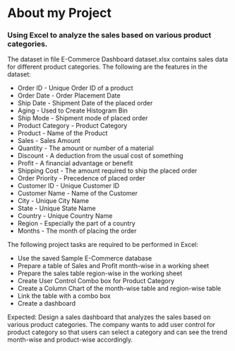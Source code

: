 # About my Project
### Using Excel to analyze the sales based on various product categories.

The dataset in file E-Commerce Dashboard dataset.xlsx contains sales data for different product categories. The following are the features in the dataset:

- Order ID	        - Unique Order ID of a product
- Order Date	      - Order Placement Date
- Ship Date	        - Shipment Date of the placed order
- Aging	            - Used to Create Histogram Bin
- Ship Mode	        - Shipment mode of placed order
- Product Category	- Product Category
- Product	          - Name of the Product
- Sales	            - Sales Amount
- Quantity	        - The amount or number of a material
- Discount	        - A deduction from the usual cost of something
- Profit	          - A financial advantage or benefit
- Shipping Cost	    - The amount required to ship the placed order
- Order Priority	  - Precedence of placed order
- Customer ID	      - Unique Customer ID
- Customer Name	    - Name of the Customer
- City	            - Unique City Name
- State	            - Unique State Name
- Country	          - Unique Country Name
- Region	          - Especially the part of a country
- Months	          - The month of placing the order


The following project tasks are required to be performed in Excel:
* Use the saved Sample E-Commerce database
* Prepare a table of Sales and Profit month-wise in a working sheet
* Prepare the sales table region-wise in the working sheet
* Create User Control Combo box for Product Category
* Create a Column Chart of the month-wise table and region-wise table
* Link the table with a combo box
* Create a dashboard

Expected: Design a sales dashboard that analyzes the sales based on various product categories. The company wants to add user control for product category so that users can select a category and can see the trend month-wise and product-wise accordingly.
